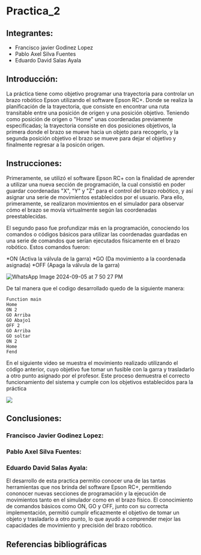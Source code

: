 # Practica_2
## Integrantes:  
- Francisco javier Godinez Lopez
- Pablo Axel Silva Fuentes
- Eduardo David Salas Ayala
## Introducción:  
La práctica tiene como objetivo programar una trayectoria para controlar un brazo robótico Epson utilizando el software Epson RC+. Donde se realiza la planificación de la trayectoria, que consiste en encontrar una ruta transitable entre una posición de origen y una posición objetivo. Teniendo como posición de origen o "Home" unas coordenadas previamente especificadas; la trayectoria consiste en dos posiciones objetivos, la primera donde el brazo se mueve hacia un objeto para recogerlo, y la segunda posición objetivo el brazo se mueve para dejar el objetivo y finalmente regresar a la posicón origen.
## Instrucciones:  

Primeramente, se utilizó el software Epson RC+ con la finalidad de aprender a utilizar una nueva sección de programación, la cual consistió en poder guardar coordenadas "X", "Y" y "Z" para el control del brazo robótico, y así asignar una serie de movimientos establecidos por el usuario. Para ello, primeramente, se realizaron movimientos en el simulador para observar cómo el brazo se movía virtualmente según las coordenadas preestablecidas.

El segundo paso fue profundizar más en la programación, conociendo los comandos o códigos básicos para utilizar las coordenadas guardadas en una serie de comandos que serían ejecutados físicamente en el brazo robótico. Estos comandos fueron:

*ON (Activa la válvula de la garra)
*GO (Da movimiento a la coordenada asignada)
*OFF (Apaga la válvula de la garra)


![WhatsApp Image 2024-09-05 at 7 50 27 PM](https://github.com/user-attachments/assets/119bf538-65c7-435b-9ef4-b1bfec92188c)

De tal manera que el codigo desarrollado quedo de la siguiente manera:
```
Function main
Home
ON 2
GO Arriba
GO Abajo1
OFF 2
GO Arriba
GO soltar
ON 2
Home
Fend
```

En el siguiente video se muestra el movimiento realizado utilizando el código anterior, cuyo objetivo fue tomar un fusible con la garra y trasladarlo a otro punto asignado por el profesor. Este proceso demuestra el correcto funcionamiento del sistema y cumple con los objetivos establecidos para la práctica


[![](https://drive.google.com/drive/folders/1HjE7HlarkAU024qj9DKuwbbv-v8hnPId?usp=drive_link)](https://drive.google.com/drive/folders/1HjE7HlarkAU024qj9DKuwbbv-v8hnPId?usp=drive_link)
## Conclusiones:  
### Francisco Javier Godinez Lopez:

### Pablo Axel Silva Fuentes: 

### Eduardo David Salas Ayala: 
El desarrollo de esta practica permitio conocer una de las tantas herramientas que nos brinda del software Epson RC+, permitiendo cononocer nuevas secciones de programación y la ejecución de movimientos tanto en el simulador como en el brazo físico. El conocimiento de comandos básicos como ON, GO y OFF, junto con su correcta implementación, permitió cumplir eficazmente el objetivo de tomar un objeto y trasladarlo a otro punto, lo que ayudó a comprender mejor las capacidades de movimiento y precisión del brazo robótico.

## Referencias bibliográficas

